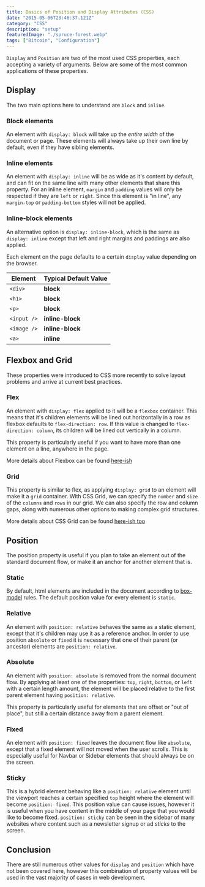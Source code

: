 ```yaml
---
title: Basics of Position and Display Attributes (CSS)
date: "2015-05-06T23:46:37.121Z"
category: "CSS"
description: "setup"
featuredImage: "./spruce-forest.webp"
tags: ["Bitcoin", "Configuration"]
---
```


`Display` and `Position` are two of the most used CSS properties, each accepting a variety of arguments. Below are some of the most common applications of these properties.

## Display
The two main options here to understand are `block` and `inline`. 

### Block elements
An element with `display: block` will take up the *entire width* of the document or page. These elements will always take up their own line by default, even if they have sibling elements.

### Inline elements
An element with `display: inline` will be as wide as it's content by default, and can fit on the same line with many other elements that share this property. For an inline element, `margin` and `padding` values will only be respected if they are `left` or `right`. Since this element is "in line", any `margin-top` or `padding-bottom` styles will not be applied.

### Inline-block elements
An alternative option is `display: inline-block`, which is the same as `display: inline` except that left and right margins and paddings are also applied.

Each element on the page defaults to a certain `display` value depending on the browser. 

| Element      | Typical Default Value       | 
| ------------ | --------------------------- |
| `<div>`      | **block**                   |
| `<h1>`       | **block**                   |
| `<p>`        | **block**                   |
| `<input />`  | **inline-block**            |
| `<image />`  | **inline-block**            |
| `<a>`        | **inline**                  |

## Flexbox and Grid

These properties were introduced to CSS more recently to solve layout problems and arrive at current best practices.

### Flex

An element with `display: flex` applied to it will be a `flexbox` container. This means that it's children elements will be lined out horizontally in a row as flexbox defaults to `flex-direction: row`. If this value is changed to `flex-direction: column`, its children will be lined out vertically in a column.

This property is particularly useful if you want to have more than one element on a line, anywhere in the page.

More details about Flexbox can be found [here-ish](https://code-boost.netlify.com/)

### Grid

This property is similar to flex, as applying `display: grid` to an element will make it a `grid` container. With CSS Grid, we can specify the `number` and `size` of the `columns` and `rows` in our grid. We can also specify the row and column gaps, along with numerous other options to making complex grid structures.

More details about CSS Grid can be found [here-ish too](https://code-boost.netlify.com/)


## Position
The position property is useful if you plan to take an element out of the standard document flow, or make it an anchor for another element that is.
### Static
By default, html elements are included in the document according to [box-model](https://code-boost.netlify.com/) rules. The default position value for every element is `static`.



### Relative
An element with `position: relative` behaves the same as a static element, except that it's children may use it as a reference anchor. In order to use position `absolute` or `fixed` it is necessary that one of their parent (or ancestor) elements are `position: relative`.

### Absolute
An element with `position: absolute` is removed from the normal document flow. By applying at least one of the properties: `top`, `right`, `bottom`, or `left` with a certain length amount, the element will be placed relative to the first parent element having `position: relative`.

This property is particularly useful for elements that are offset or "out of place", but still a certain distance away from a parent element. 

### Fixed
An element with `position: fixed` leaves the document flow like `absolute`, except that a fixed element will not moved when the user scrolls. This is especially useful for Navbar or Sidebar elements that should always be on the screen.

### Sticky
This is a hybrid element behaving like a `position: relative` element until the viewport reaches a certain specified `top` height where the element will become `position: fixed`. This position value can cause issues, however it is useful when you have content in the middle of your page that you would like to become fixed. `position: sticky` can be seen in the sidebar of many websites where content such as a newsletter signup or ad *sticks* to the screen. 

## Conclusion

There are still numerous other values for `display` and `position` which have not been covered here, however this combination of property values will be used in the vast majority of cases in web development.